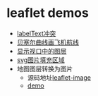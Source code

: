 # leaflet demos

* [labelText冲突](https://victorcheney.github.io/leafletdemos/modules/demo-labelTextCollision/index.html)
* [贝塞尔曲线画飞机航线](https://victorcheney.github.io/leafletdemos/modules/demo-bezier/index.html)
* [显示视口中的图层](https://victorcheney.github.io/leafletdemos/modules/demo-layerindex/index.html)
* [svg图片填充区域](https://victorcheney.github.io/leafletdemos/modules/demo-polygon-fillPattern/index.html)
* 地图图层转换为图片
  * 源码地址[leaflet-image](https://github.com/mapbox/leaflet-image)
  * [demo](https://victorcheney.github.io/leafletdemos/modules/demo-leafletimage/index.html)